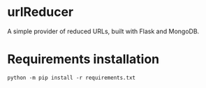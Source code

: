 # urlReducer
A simple provider of reduced URLs, built with Flask and MongoDB.

# Requirements installation
```console
python -m pip install -r requirements.txt
```